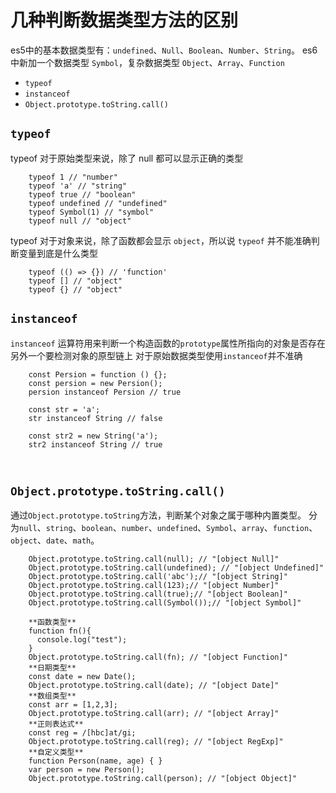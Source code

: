 # 几种判断数据类型方法的区别

es5中的基本数据类型有：`undefined`、`Null`、`Boolean`、`Number`、`String`。
es6中新加一个数据类型 `Symbol`，复杂数据类型
`Object`、`Array`、`Function`

* `typeof`
* `instanceof`
* `Object.prototype.toString.call()`

## `typeof`

typeof 对于原始类型来说，除了 null 都可以显示正确的类型

```
    typeof 1 // "number"
    typeof 'a' // "string"
    typeof true // "boolean"
    typeof undefined // "undefined"
    typeof Symbol(1) // "symbol"
    typeof null // "object"

```
typeof 对于对象来说，除了函数都会显示 `object`，所以说 `typeof` 并不能准确判断变量到底是什么类型

```
    typeof (() => {}) // 'function'
    typeof [] // "object"
    typeof {} // "object"

```

## `instanceof`

`instanceof` 运算符用来判断一个构造函数的`prototype`属性所指向的对象是否存在另外一个要检测对象的原型链上
对于原始数据类型使用`instanceof`并不准确
```
    const Persion = function () {};
    const persion = new Persion();
    persion instanceof Persion // true
    
    const str = 'a';
    str instanceof String // false  
    
    const str2 = new String('a');
    str2 instanceof String // true
    
    
```

## `Object.prototype.toString.call()`

通过`Object.prototype.toString`方法，判断某个对象之属于哪种内置类型。
分为`null`、`string`、`boolean`、`number`、`undefined`、`Symbol`、`array`、`function`、`object`、`date`、`math`。

```
    Object.prototype.toString.call(null); // "[object Null]"
    Object.prototype.toString.call(undefined); // "[object Undefined]"
    Object.prototype.toString.call('abc');// "[object String]"
    Object.prototype.toString.call(123);// "[object Number]"
    Object.prototype.toString.call(true);// "[object Boolean]"
    Object.prototype.toString.call(Symbol());// "[object Symbol]"
    
    **函数类型**
    function fn(){
      console.log("test");
    }
    Object.prototype.toString.call(fn); // "[object Function]"
    **日期类型**
    const date = new Date();
    Object.prototype.toString.call(date); // "[object Date]"
    **数组类型**
    const arr = [1,2,3];
    Object.prototype.toString.call(arr); // "[object Array]"
    **正则表达式**
    const reg = /[hbc]at/gi;
    Object.prototype.toString.call(reg); // "[object RegExp]"
    **自定义类型**
    function Person(name, age) { }
    var person = new Person();
    Object.prototype.toString.call(person); // "[object Object]"
    
```
